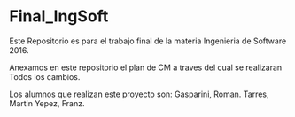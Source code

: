 # Final_IngSoft

Este Repositorio es para el trabajo final de la 
materia Ingenieria de Software 2016.

Anexamos en este repositorio el plan de CM a traves 
del cual se realizaran Todos los cambios.

Los alumnos que realizan este proyecto son:
Gasparini, Roman.
Tarres, Martin
Yepez, Franz.